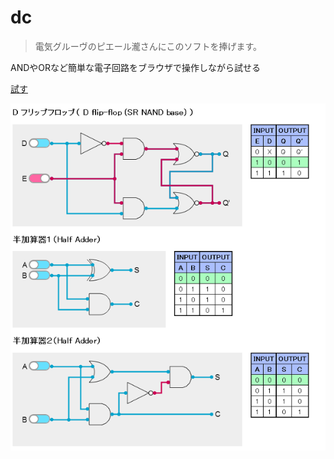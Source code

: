 dc
==

> 電気グルーヴのピエール瀧さんにこのソフトを捧げます。

ANDやORなど簡単な電子回路をブラウザで操作しながら試せる

[試す](http://vanya.jp.net/dc/)

![Screenshot](https://github.com/ivan111/dc/raw/master/dc.png)
